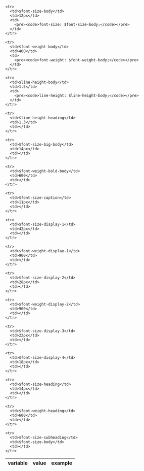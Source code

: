 <table class="doc-table">
  <thead>
    <tr>
      <th>variable</th>
      <th>value</th>
      <th>example</th>
    </tr>
  </thead>

  <tbody>

    <tr>
      <td>$font-size-body</td>
      <td>12px</td>
      <td>
        <pre><code>font-size: $font-size-body;</code></pre>
      </td>
    </tr>

    <tr>
      <td>$font-weight-body</td>
      <td>400</td>
      <td>
        <pre><code>font-weight: $font-weight-body;</code></pre>
      </td>
    </tr>

    <tr>
      <td>$line-height-body</td>
      <td>1.5</td>
      <td>
        <pre><code>line-height: $line-height-body;</code></pre>
      </td>
    </tr>

    <tr>
      <td>$line-height-heading</td>
      <td>1.3</td>
      <td></td>
    </tr>

    <tr>
      <td>$font-size-big-body</td>
      <td>14px</td>
      <td></td>
    </tr>

    <tr>
      <td>$font-weight-bold-body</td>
      <td>600</td>
      <td></td>
    </tr>

    <tr>
      <td>$font-size-caption</td>
      <td>11px</td>
      <td></td>
    </tr>

    <tr>
      <td>$font-size-display-1</td>
      <td>42px</td>
      <td></td>
    </tr>

    <tr>
      <td>$font-weight-display-1</td>
      <td>900</td>
      <td></td>
    </tr>

    <tr>
      <td>$font-size-display-2</td>
      <td>28px</td>
      <td></td>
    </tr>

    <tr>
      <td>$font-weight-display-2</td>
      <td>900</td>
      <td></td>
    </tr>

    <tr>
      <td>$font-size-display-3</td>
      <td>22px</td>
      <td></td>
    </tr>

    <tr>
      <td>$font-size-display-4</td>
      <td>18px</td>
      <td></td>
    </tr>

    <tr>
      <td>$font-size-heading</td>
      <td>14px</td>
      <td></td>
    </tr>

    <tr>
      <td>$font-weight-heading</td>
      <td>600</td>
      <td></td>
    </tr>

    <tr>
      <td>$font-size-subheading</td>
      <td>$font-size-body</td>
      <td></td>
    </tr>

  </tbody>
</table>
